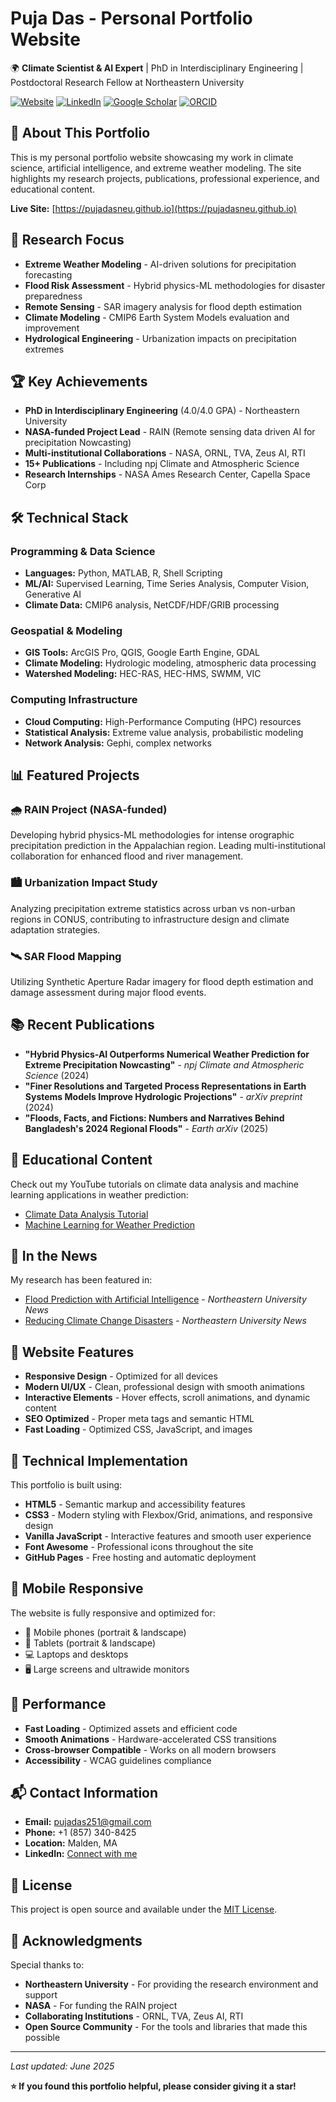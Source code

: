 # Puja Das - Personal Portfolio Website

🌍 **Climate Scientist & AI Expert** | PhD in Interdisciplinary Engineering | Postdoctoral Research Fellow at Northeastern University

[![Website](https://img.shields.io/badge/Website-Live-brightgreen)](https://pujadasneu.github.io)
[![LinkedIn](https://img.shields.io/badge/LinkedIn-Connect-blue)](https://www.linkedin.com/in/puja-das-2a939b12b/)
[![Google Scholar](https://img.shields.io/badge/Google%20Scholar-Profile-red)](https://scholar.google.com/citations?user=7ucpJrkAAAAJ&hl=en)
[![ORCID](https://img.shields.io/badge/ORCID-Profile-green)](https://orcid.org/0009-0002-4287-8025)

## 🎯 About This Portfolio

This is my personal portfolio website showcasing my work in climate science, artificial intelligence, and extreme weather modeling. The site highlights my research projects, publications, professional experience, and educational content.

**Live Site:** [https://pujadasneu.github.io](https://pujadasneu.github.io)

## 🔬 Research Focus

- **Extreme Weather Modeling** - AI-driven solutions for precipitation forecasting
- **Flood Risk Assessment** - Hybrid physics-ML methodologies for disaster preparedness  
- **Remote Sensing** - SAR imagery analysis for flood depth estimation
- **Climate Modeling** - CMIP6 Earth System Models evaluation and improvement
- **Hydrological Engineering** - Urbanization impacts on precipitation extremes

## 🏆 Key Achievements

- **PhD in Interdisciplinary Engineering** (4.0/4.0 GPA) - Northeastern University
- **NASA-funded Project Lead** - RAIN (Remote sensing data driven AI for precipitation Nowcasting)
- **Multi-institutional Collaborations** - NASA, ORNL, TVA, Zeus AI, RTI
- **15+ Publications** - Including npj Climate and Atmospheric Science
- **Research Internships** - NASA Ames Research Center, Capella Space Corp

## 🛠️ Technical Stack

### Programming & Data Science
- **Languages:** Python, MATLAB, R, Shell Scripting
- **ML/AI:** Supervised Learning, Time Series Analysis, Computer Vision, Generative AI
- **Climate Data:** CMIP6 analysis, NetCDF/HDF/GRIB processing

### Geospatial & Modeling
- **GIS Tools:** ArcGIS Pro, QGIS, Google Earth Engine, GDAL
- **Climate Modeling:** Hydrologic modeling, atmospheric data processing
- **Watershed Modeling:** HEC-RAS, HEC-HMS, SWMM, VIC

### Computing Infrastructure
- **Cloud Computing:** High-Performance Computing (HPC) resources
- **Statistical Analysis:** Extreme value analysis, probabilistic modeling
- **Network Analysis:** Gephi, complex networks

## 📊 Featured Projects

### 🌧️ RAIN Project (NASA-funded)
Developing hybrid physics-ML methodologies for intense orographic precipitation prediction in the Appalachian region. Leading multi-institutional collaboration for enhanced flood and river management.

### 🏙️ Urbanization Impact Study
Analyzing precipitation extreme statistics across urban vs non-urban regions in CONUS, contributing to infrastructure design and climate adaptation strategies.

### 🛰️ SAR Flood Mapping
Utilizing Synthetic Aperture Radar imagery for flood depth estimation and damage assessment during major flood events.

## 📚 Recent Publications

- **"Hybrid Physics-AI Outperforms Numerical Weather Prediction for Extreme Precipitation Nowcasting"** - *npj Climate and Atmospheric Science* (2024)
- **"Finer Resolutions and Targeted Process Representations in Earth Systems Models Improve Hydrologic Projections"** - *arXiv preprint* (2024)
- **"Floods, Facts, and Fictions: Numbers and Narratives Behind Bangladesh's 2024 Regional Floods"** - *Earth arXiv* (2025)

## 🎥 Educational Content

Check out my YouTube tutorials on climate data analysis and machine learning applications in weather prediction:
- [Climate Data Analysis Tutorial](https://www.youtube.com/watch?v=WYLfygm-VnQ&ab_channel=SDSLab-NortheasternU.)
- [Machine Learning for Weather Prediction](https://www.youtube.com/watch?v=6Gq3DYegK6A&ab_channel=SDSLab-NortheasternU.)

## 📰 In the News

My research has been featured in:
- [Flood Prediction with Artificial Intelligence](https://news.northeastern.edu/2023/12/04/flood-prediction-artificial-intelligence/) - *Northeastern University News*
- [Reducing Climate Change Disasters](https://news.northeastern.edu/2023/05/25/reduce-climate-change-disasters/) - *Northeastern University News*

## 🌟 Website Features

- **Responsive Design** - Optimized for all devices
- **Modern UI/UX** - Clean, professional design with smooth animations
- **Interactive Elements** - Hover effects, scroll animations, and dynamic content
- **SEO Optimized** - Proper meta tags and semantic HTML
- **Fast Loading** - Optimized CSS, JavaScript, and images

## 🔧 Technical Implementation

This portfolio is built using:
- **HTML5** - Semantic markup and accessibility features
- **CSS3** - Modern styling with Flexbox/Grid, animations, and responsive design
- **Vanilla JavaScript** - Interactive features and smooth user experience
- **Font Awesome** - Professional icons throughout the site
- **GitHub Pages** - Free hosting and automatic deployment

## 📱 Mobile Responsive

The website is fully responsive and optimized for:
- 📱 Mobile phones (portrait & landscape)
- 📱 Tablets (portrait & landscape)  
- 💻 Laptops and desktops
- 🖥️ Large screens and ultrawide monitors

## 🚀 Performance

- **Fast Loading** - Optimized assets and efficient code
- **Smooth Animations** - Hardware-accelerated CSS transitions
- **Cross-browser Compatible** - Works on all modern browsers
- **Accessibility** - WCAG guidelines compliance

## 📬 Contact Information

- **Email:** [pujadas251@gmail.com](mailto:pujadas251@gmail.com)
- **Phone:** +1 (857) 340-8425
- **Location:** Malden, MA
- **LinkedIn:** [Connect with me](https://www.linkedin.com/in/puja-das-2a939b12b/)

## 📄 License

This project is open source and available under the [MIT License](LICENSE).

## 🙏 Acknowledgments

Special thanks to:
- **Northeastern University** - For providing the research environment and support
- **NASA** - For funding the RAIN project
- **Collaborating Institutions** - ORNL, TVA, Zeus AI, RTI
- **Open Source Community** - For the tools and libraries that made this possible

---

*Last updated: June 2025*

**⭐ If you found this portfolio helpful, please consider giving it a star!**